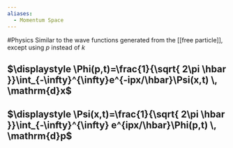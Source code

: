 ```yaml
---
aliases:
  - Momentum Space
---
```

#Physics 
Similar to the wave functions generated from the [[free particle]], except using $\displaystyle p$ instead of $\displaystyle k$
## $\displaystyle \Phi(p,t)=\frac{1}{\sqrt{ 2\pi \hbar }}\int_{-\infty}^{\infty}e^{-ipx/\hbar}\Psi(x,t) \, \mathrm{d}x$
## $\displaystyle \Psi(x,t)=\frac{1}{\sqrt{ 2\pi \hbar }}\int_{-\infty}^{\infty} e^{ipx/\hbar}\Phi(p,t) \, \mathrm{d}p$
